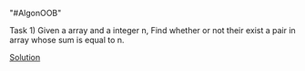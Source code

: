 "#AlgonOOB" 
 
 Task 1) Given a array and a integer n, Find whether or not their exist a pair in array whose sum is equal to n.
 
 [Solution]("https://github.com/KKhushhalR2405/AlgoNOOB/blob/master/two-array-sum.py")
